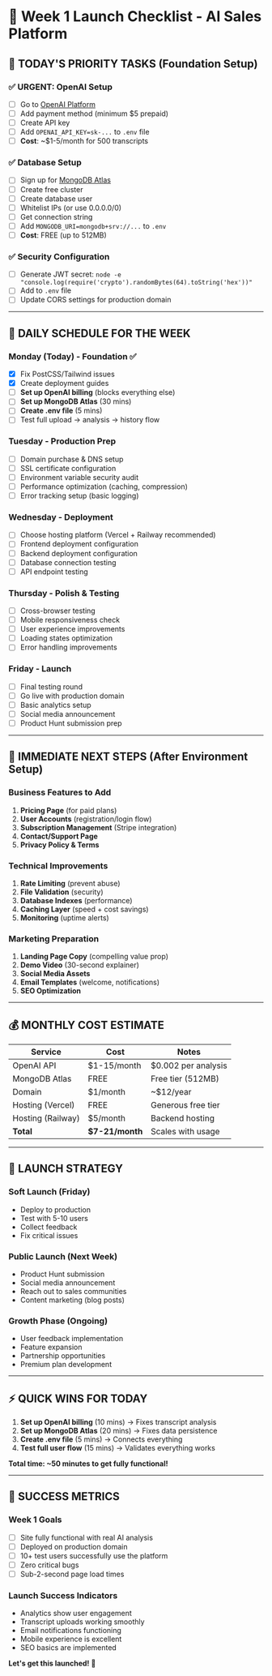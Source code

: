 # 🚀 Week 1 Launch Checklist - AI Sales Platform

## 🎯 **TODAY'S PRIORITY TASKS** (Foundation Setup)

### ✅ **URGENT: OpenAI Setup** 
- [ ] Go to [OpenAI Platform](https://platform.openai.com/)
- [ ] Add payment method (minimum $5 prepaid)
- [ ] Create API key
- [ ] Add `OPENAI_API_KEY=sk-...` to `.env` file
- [ ] **Cost**: ~$1-5/month for 500 transcripts

### ✅ **Database Setup** 
- [ ] Sign up for [MongoDB Atlas](https://www.mongodb.com/atlas/database)
- [ ] Create free cluster
- [ ] Create database user
- [ ] Whitelist IPs (or use 0.0.0.0/0)
- [ ] Get connection string
- [ ] Add `MONGODB_URI=mongodb+srv://...` to `.env`
- [ ] **Cost**: FREE (up to 512MB)

### ✅ **Security Configuration**
- [ ] Generate JWT secret: `node -e "console.log(require('crypto').randomBytes(64).toString('hex'))"`
- [ ] Add to `.env` file
- [ ] Update CORS settings for production domain

---

## 📅 **DAILY SCHEDULE FOR THE WEEK**

### **Monday (Today) - Foundation** ✅
- [x] Fix PostCSS/Tailwind issues
- [x] Create deployment guides
- [ ] **Set up OpenAI billing** (blocks everything else)
- [ ] **Set up MongoDB Atlas** (30 mins)
- [ ] **Create .env file** (5 mins)
- [ ] Test full upload → analysis → history flow

### **Tuesday - Production Prep**
- [ ] Domain purchase & DNS setup
- [ ] SSL certificate configuration
- [ ] Environment variable security audit
- [ ] Performance optimization (caching, compression)
- [ ] Error tracking setup (basic logging)

### **Wednesday - Deployment**
- [ ] Choose hosting platform (Vercel + Railway recommended)
- [ ] Frontend deployment configuration
- [ ] Backend deployment configuration
- [ ] Database connection testing
- [ ] API endpoint testing

### **Thursday - Polish & Testing**
- [ ] Cross-browser testing
- [ ] Mobile responsiveness check
- [ ] User experience improvements
- [ ] Loading states optimization
- [ ] Error handling improvements

### **Friday - Launch**
- [ ] Final testing round
- [ ] Go live with production domain
- [ ] Basic analytics setup
- [ ] Social media announcement
- [ ] Product Hunt submission prep

---

## 🎯 **IMMEDIATE NEXT STEPS** (After Environment Setup)

### **Business Features to Add**
1. **Pricing Page** (for paid plans)
2. **User Accounts** (registration/login flow)
3. **Subscription Management** (Stripe integration)
4. **Contact/Support Page**
5. **Privacy Policy & Terms**

### **Technical Improvements**
1. **Rate Limiting** (prevent abuse)
2. **File Validation** (security)
3. **Database Indexes** (performance)
4. **Caching Layer** (speed + cost savings)
5. **Monitoring** (uptime alerts)

### **Marketing Preparation**
1. **Landing Page Copy** (compelling value prop)
2. **Demo Video** (30-second explainer)
3. **Social Media Assets**
4. **Email Templates** (welcome, notifications)
5. **SEO Optimization**

---

## 💰 **MONTHLY COST ESTIMATE**

| Service | Cost | Notes |
|---------|------|-------|
| OpenAI API | $1-15/month | $0.002 per analysis |
| MongoDB Atlas | FREE | Free tier (512MB) |
| Domain | $1/month | ~$12/year |
| Hosting (Vercel) | FREE | Generous free tier |
| Hosting (Railway) | $5/month | Backend hosting |
| **Total** | **$7-21/month** | Scales with usage |

---

## 🚀 **LAUNCH STRATEGY**

### **Soft Launch** (Friday)
- Deploy to production
- Test with 5-10 users
- Collect feedback
- Fix critical issues

### **Public Launch** (Next Week)
- Product Hunt submission
- Social media announcement
- Reach out to sales communities
- Content marketing (blog posts)

### **Growth Phase** (Ongoing)
- User feedback implementation
- Feature expansion
- Partnership opportunities
- Premium plan development

---

## ⚡ **QUICK WINS FOR TODAY**

1. **Set up OpenAI billing** (10 mins) → Fixes transcript analysis
2. **Set up MongoDB Atlas** (20 mins) → Fixes data persistence
3. **Create .env file** (5 mins) → Connects everything
4. **Test full user flow** (15 mins) → Validates everything works

**Total time: ~50 minutes to get fully functional!**

---

## 🎯 **SUCCESS METRICS**

### **Week 1 Goals**
- [ ] Site fully functional with real AI analysis
- [ ] Deployed on production domain
- [ ] 10+ test users successfully use the platform
- [ ] Zero critical bugs
- [ ] Sub-2-second page load times

### **Launch Success Indicators**
- Analytics show user engagement
- Transcript uploads working smoothly
- Email notifications functioning
- Mobile experience is excellent
- SEO basics are implemented

**Let's get this launched! 🚀** 